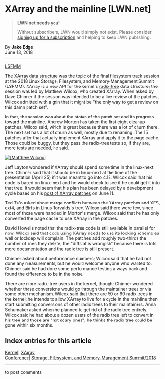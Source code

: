 # XArray and the mainline [LWN.net]

> **LWN.net needs you!**
> 
> Without subscribers, LWN would simply not exist. Please consider [signing up for a subscription](/Promo/nst-nag2/subscribe) and helping to keep LWN publishing. 

By **Jake Edge**  
June 13, 2018 

* * *

[LSFMM](/Articles/lsfmm2018/)

The [XArray data structure](/Articles/745073/) was the topic of the final filesystem track session at the 2018 Linux Storage, Filesystem, and Memory-Management Summit (LSFMM). XArray is a new API for the kernel's [radix-tree](/Articles/175432/) data structure; the session was led by Matthew Wilcox, who created XArray. When asked by Dave Chinner if the session was intended to be a live review of the patches, Wilcox admitted with a grin that it might be "the only way to get a review on this damn patch set". 

In fact, the session was about the status of the patch set and its progress toward the mainline. Andrew Morton has taken the first eight cleanup patches, Wilcox said, which is great because there was a lot of churn there. The next set has a lot of churn as well, mostly due to renaming. The 15 patches after that actually implement XArray and apply it to the page cache. Those could be buggy, but they pass the radix-tree tests so, if they are, more tests are needed, he said. 

[ ![\[Matthew Wilcox\]](https://static.lwn.net/images/2018/lsf-wilcox-sm.jpg) ](/Articles/757340/)

Jeff Layton wondered if XArray should spend some time in the linux-next tree. Chinner said that it should be in linux-next at the time of the presentation (April 25) if it was meant to go into 4.18. Wilcox said that his code is based on linux-next and he would check to see if he could get it into that tree. It would seem that his plan has been delayed by a development cycle based on his [post of XArray patches](/Articles/757140/) on June 11. 

Ted Ts'o asked about merge conflicts between the XArray patches and XFS, ext4, and Btrfs in Linus Torvalds's tree. Wilcox said there were few, since most of those were handled in Morton's merge. Wilcox said that he has only converted the page cache to use XArray in the patches. 

David Howells noted that the radix-tree code is still available in parallel for now. Wilcox said that code using XArray needs to use its locking scheme as well or lockdep will complain. The patches add roughly two-thirds the number of lines they delete; the "diffstat is wrongish" because there is lots more documentation and the radix tree is still present. 

Chinner asked about performance numbers; Wilcox said that he had not done any measurements, but he would welcome anyone who wanted to. Chinner said he had done some performance testing a ways back and found the difference to be in the noise. 

There are more radix-tree users in the kernel, though; Chinner wondered whether those conversions would go through the maintainer trees or via some other mechanism. Wilcox said that there are 50 or 60 radix trees in the kernel; he intends to allow XArray to live for a cycle in the mainline then start submitting conversions of other radix trees to their maintainers. Anna Schumaker asked when he planned to get rid of the radix tree entirely. Wilcox said he had about a dozen users of the radix tree left to convert in his tree and those are "not scary ones"; he thinks the radix tree could be gone within six months. 

  
Index entries for this article  
---  
[Kernel](/Kernel/Index)| [XArray](/Kernel/Index#XArray)  
[Conference](/Archives/ConferenceIndex/)| [Storage, Filesystem, and Memory-Management Summit/2018](/Archives/ConferenceIndex/#Storage_Filesystem_and_Memory-Management_Summit-2018)  
  


* * *

to post comments 
